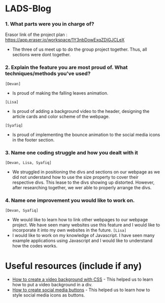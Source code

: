 # LADS-Blog

### 1. What parts were you in charge of?
Erasor link of the project plan : https://app.eraser.io/workspace/1Y3nbDowExqZDiGJCLeX

- The three of us meet up to do the group project together. Thus, all sections were dont together.

### 2. Explain the feature you are most proud of. What techniques/methods you've used?
`[Devan]`
- Is proud of making the falling leaves animation.

`[Lisa]`
- Is proud of adding a background video to the header, designing the article cards and color scheme of the webpage.

`[Syafiq]`
- Is proud of implementing the bounce animation to the social media icons in the footer section.

### 3. Name one coding struggle and how you dealt with it
`[Devan, Lisa, Syafiq]`
- We struggled in positioning the divs and sections on our webpage as we did not understand how to use the size property to cover their respective divs. This lease to the divs showing up distorted. However, after researching together, we wer able to properly arrange the divs.

### 4. Name one improvement you would like to work on.
`[Devan, Syafiq]`
- We would like to learn how to link other webpages to our webpage project. We have seen many websites use this feature and I would like to incorporate it into my own websites in the future.
`[Lisa]`
- I would like to work on my knowledge of Javascript. I have seen many example applications using Javascript and I would like to understand how the codes works.

# Useful resources (include if any)

- [How to create a video background with CSS](https://alvarotrigo.com/blog/background-video-css/) - This helped us to learn how to put a video background in a div.
- [How to create social media buttons](https://www.w3schools.com/howto/howto_css_social_media_buttons.asp) - This helped us to learn how to style social media icons as buttons.
